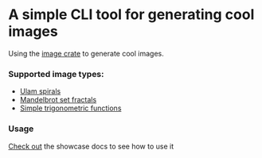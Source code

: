 # A simple CLI tool for generating cool images

Using the [image crate](https://crates.io/crates/image) to generate cool images.

### Supported image types:
- [Ulam spirals](https://en.wikipedia.org/wiki/Ulam_spiral)
- [Mandelbrot set fractals](https://en.wikipedia.org/wiki/Mandelbrot_set)
- [Simple trigonometric functions](https://en.wikipedia.org/wiki/Trigonometric_functions)

### Usage
[Check out](./showcase/file-generation.md) the showcase docs to see how to use it 